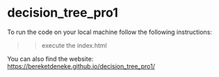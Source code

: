 ﻿# decision_tree_pro1
To run the code on your local machine follow the following instructions:
>> execute the index.html

You can also find the website:
https://bereketdeneke.github.io/decision_tree_pro1/
